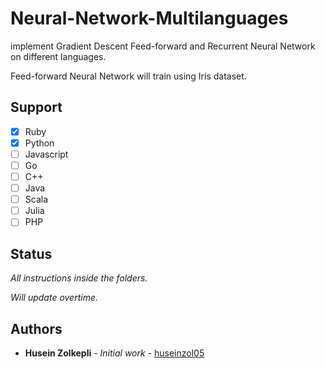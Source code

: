 # Neural-Network-Multilanguages
implement Gradient Descent Feed-forward and Recurrent Neural Network on different languages.

Feed-forward Neural Network will train using Iris dataset.

## Support

- [x] Ruby
- [x] Python
- [ ] Javascript
- [ ] Go
- [ ] C++
- [ ] Java
- [ ] Scala
- [ ] Julia
- [ ] PHP

## Status

*All instructions inside the folders.*

*Will update overtime.*


## Authors

* **Husein Zolkepli** - *Initial work* - [huseinzol05](https://github.com/huseinzol05)
